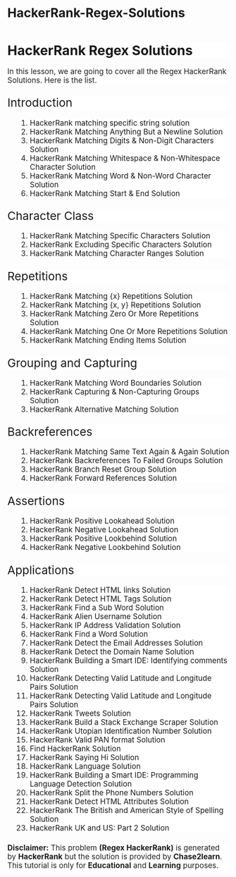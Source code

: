 # HackerRank-Regex-Solutions
<p>&nbsp;</p><h2 class="wp-block-heading" id="hackerrank-algorithms-solutions" style="background-color: white; border: 0px; box-sizing: inherit; color: var(--contrast-2); font-family: -apple-system, system-ui, &quot;system-ui&quot;, &quot;Segoe UI&quot;, Helvetica, Arial, sans-serif, &quot;Apple Color Emoji&quot;, &quot;Segoe UI Emoji&quot;, &quot;Segoe UI Symbol&quot;; font-size: 30px; line-height: 1.2em; margin: 0px 0px 20px; padding: 0px;">HackerRank Regex Solutions</h2><p style="background-color: white; border: 0px; box-sizing: inherit; color: #212121; font-family: -apple-system, system-ui, &quot;system-ui&quot;, &quot;Segoe UI&quot;, Helvetica, Arial, sans-serif, &quot;Apple Color Emoji&quot;, &quot;Segoe UI Emoji&quot;, &quot;Segoe UI Symbol&quot;; font-size: 17px; margin: 0px 0px 1.5em; padding: 0px;">In this lesson, we are going to cover all the&nbsp;Regex<span style="box-sizing: inherit; font-weight: 700;">&nbsp;</span>HackerRank Solutions. Here is the list.</p><h3 class="wp-block-heading" style="background-color: white; border: 0px; box-sizing: inherit; color: var(--contrast-2); font-family: -apple-system, system-ui, &quot;system-ui&quot;, &quot;Segoe UI&quot;, Helvetica, Arial, sans-serif, &quot;Apple Color Emoji&quot;, &quot;Segoe UI Emoji&quot;, &quot;Segoe UI Symbol&quot;; font-size: 26px; font-weight: 400; line-height: 1.2em; margin: 0px 0px 20px; padding: 0px;">Introduction</h3><ol style="background-color: white; border: 0px; box-sizing: border-box; color: #212121; font-family: -apple-system, system-ui, &quot;system-ui&quot;, &quot;Segoe UI&quot;, Helvetica, Arial, sans-serif, &quot;Apple Color Emoji&quot;, &quot;Segoe UI Emoji&quot;, &quot;Segoe UI Symbol&quot;; font-size: 17px; list-style-image: initial; list-style-position: initial; margin: 0px 0px 1.5em 3em; padding: 0px;"><li style="border: 0px; box-sizing: inherit; margin: 0px; padding: 0px;"><a href="https://chase2learn.com/matching-specific-string-solution/" style="box-sizing: inherit; text-decoration-line: none; transition: color 0.1s ease-in-out 0s, background-color 0.1s ease-in-out 0s;">HackerRank matching specific string solution</a></li><li style="border: 0px; box-sizing: inherit; margin: 0px; padding: 0px;"><a href="https://chase2learn.com/hackerrank-matching-anything-but-a-newline-solution/" style="box-sizing: inherit; text-decoration-line: none; transition: color 0.1s ease-in-out 0s, background-color 0.1s ease-in-out 0s;">HackerRank Matching Anything But a Newline Solution</a></li><div data-inserter-version="2" id="ezoic-pub-ad-placeholder-124" style="box-sizing: inherit;"></div><li style="border: 0px; box-sizing: inherit; margin: 0px; padding: 0px;"><a href="https://chase2learn.com/hackerrank-matching-digits-non-digit-characters-solution/" style="box-sizing: inherit; text-decoration-line: none; transition: color 0.1s ease-in-out 0s, background-color 0.1s ease-in-out 0s;">HackerRank Matching Digits &amp; Non-Digit Characters Solution</a></li><li style="border: 0px; box-sizing: inherit; margin: 0px; padding: 0px;"><a href="https://chase2learn.com/hackerrank-matching-whitespace-non-whitespace-character-solution/" style="box-sizing: inherit; text-decoration-line: none; transition: color 0.1s ease-in-out 0s, background-color 0.1s ease-in-out 0s;">HackerRank Matching Whitespace &amp; Non-Whitespace Character Solution</a></li><li style="border: 0px; box-sizing: inherit; margin: 0px; padding: 0px;"><a href="https://chase2learn.com/hackerrank-matching-word-non-word-character-solution/" style="box-sizing: inherit; text-decoration-line: none; transition: color 0.1s ease-in-out 0s, background-color 0.1s ease-in-out 0s;">HackerRank Matching Word &amp; Non-Word Character Solution</a></li><li style="border: 0px; box-sizing: inherit; margin: 0px; padding: 0px;"><a href="https://chase2learn.com/hackerrank-matching-start-end-solution/" style="box-sizing: inherit; text-decoration-line: none; transition: color 0.1s ease-in-out 0s, background-color 0.1s ease-in-out 0s;">HackerRank Matching Start &amp; End Solution</a></li></ol><h3 class="wp-block-heading" style="background-color: white; border: 0px; box-sizing: inherit; color: var(--contrast-2); font-family: -apple-system, system-ui, &quot;system-ui&quot;, &quot;Segoe UI&quot;, Helvetica, Arial, sans-serif, &quot;Apple Color Emoji&quot;, &quot;Segoe UI Emoji&quot;, &quot;Segoe UI Symbol&quot;; font-size: 26px; font-weight: 400; line-height: 1.2em; margin: 0px 0px 20px; padding: 0px;">Character Class</h3><ol style="background-color: white; border: 0px; box-sizing: border-box; color: #212121; font-family: -apple-system, system-ui, &quot;system-ui&quot;, &quot;Segoe UI&quot;, Helvetica, Arial, sans-serif, &quot;Apple Color Emoji&quot;, &quot;Segoe UI Emoji&quot;, &quot;Segoe UI Symbol&quot;; font-size: 17px; list-style-image: initial; list-style-position: initial; margin: 0px 0px 1.5em 3em; padding: 0px;"><li style="border: 0px; box-sizing: inherit; margin: 0px; padding: 0px;"><a href="https://chase2learn.com/hackerrank-matching-specific-characters-solution/" style="box-sizing: inherit; text-decoration-line: none; transition: color 0.1s ease-in-out 0s, background-color 0.1s ease-in-out 0s;">HackerRank Matching Specific Characters Solution</a></li><li style="border: 0px; box-sizing: inherit; margin: 0px; padding: 0px;"><a href="https://chase2learn.com/hackerrank-excluding-specific-characters-solution/" style="box-sizing: inherit; text-decoration-line: none; transition: color 0.1s ease-in-out 0s, background-color 0.1s ease-in-out 0s;">HackerRank Excluding Specific Characters Solution</a></li><li style="border: 0px; box-sizing: inherit; margin: 0px; padding: 0px;"><a href="https://chase2learn.com/hackerrank-matching-character-ranges-solution/" style="box-sizing: inherit; text-decoration-line: none; transition: color 0.1s ease-in-out 0s, background-color 0.1s ease-in-out 0s;">HackerRank Matching Character Ranges Solution</a></li></ol><h3 class="wp-block-heading" style="background-color: white; border: 0px; box-sizing: inherit; color: var(--contrast-2); font-family: -apple-system, system-ui, &quot;system-ui&quot;, &quot;Segoe UI&quot;, Helvetica, Arial, sans-serif, &quot;Apple Color Emoji&quot;, &quot;Segoe UI Emoji&quot;, &quot;Segoe UI Symbol&quot;; font-size: 26px; font-weight: 400; line-height: 1.2em; margin: 0px 0px 20px; padding: 0px;">Repetitions</h3><ol style="background-color: white; border: 0px; box-sizing: border-box; color: #212121; font-family: -apple-system, system-ui, &quot;system-ui&quot;, &quot;Segoe UI&quot;, Helvetica, Arial, sans-serif, &quot;Apple Color Emoji&quot;, &quot;Segoe UI Emoji&quot;, &quot;Segoe UI Symbol&quot;; font-size: 17px; list-style-image: initial; list-style-position: initial; margin: 0px 0px 1.5em 3em; padding: 0px;"><li style="border: 0px; box-sizing: inherit; margin: 0px; padding: 0px;"><a href="https://chase2learn.com/hackerrank-matching-x-repetitions-solution/" style="box-sizing: inherit; text-decoration-line: none; transition: color 0.1s ease-in-out 0s, background-color 0.1s ease-in-out 0s;">HackerRank Matching {x} Repetitions Solution</a></li><li style="border: 0px; box-sizing: inherit; margin: 0px; padding: 0px;"><a href="https://chase2learn.com/hackerrank-matching-x-y-repetitions-solution/" style="box-sizing: inherit; text-decoration-line: none; transition: color 0.1s ease-in-out 0s, background-color 0.1s ease-in-out 0s;">HackerRank Matching {x, y} Repetitions Solution</a></li><li style="border: 0px; box-sizing: inherit; margin: 0px; padding: 0px;"><a href="https://chase2learn.com/hackerrank-matching-zero-or-more-repetitions-solution/" style="box-sizing: inherit; text-decoration-line: none; transition: color 0.1s ease-in-out 0s, background-color 0.1s ease-in-out 0s;">HackerRank Matching Zero Or More Repetitions Solution</a></li><li style="border: 0px; box-sizing: inherit; margin: 0px; padding: 0px;"><a href="https://chase2learn.com/hackerrank-matching-one-or-more-repetitions-solution/" style="box-sizing: inherit; text-decoration-line: none; transition: color 0.1s ease-in-out 0s, background-color 0.1s ease-in-out 0s;">HackerRank Matching One Or More Repetitions Solution</a></li><li style="border: 0px; box-sizing: inherit; margin: 0px; padding: 0px;"><a href="https://chase2learn.com/hackerrank-matching-ending-items-solution/" style="box-sizing: inherit; text-decoration-line: none; transition: color 0.1s ease-in-out 0s, background-color 0.1s ease-in-out 0s;">HackerRank Matching Ending Items Solution</a></li><div data-inserter-version="2" id="ezoic-pub-ad-placeholder-128" style="box-sizing: inherit;"></div></ol><h3 class="wp-block-heading" style="background-color: white; border: 0px; box-sizing: inherit; color: var(--contrast-2); font-family: -apple-system, system-ui, &quot;system-ui&quot;, &quot;Segoe UI&quot;, Helvetica, Arial, sans-serif, &quot;Apple Color Emoji&quot;, &quot;Segoe UI Emoji&quot;, &quot;Segoe UI Symbol&quot;; font-size: 26px; font-weight: 400; line-height: 1.2em; margin: 0px 0px 20px; padding: 0px;">Grouping and Capturing</h3><ol style="background-color: white; border: 0px; box-sizing: border-box; color: #212121; font-family: -apple-system, system-ui, &quot;system-ui&quot;, &quot;Segoe UI&quot;, Helvetica, Arial, sans-serif, &quot;Apple Color Emoji&quot;, &quot;Segoe UI Emoji&quot;, &quot;Segoe UI Symbol&quot;; font-size: 17px; list-style-image: initial; list-style-position: initial; margin: 0px 0px 1.5em 3em; padding: 0px;"><li style="border: 0px; box-sizing: inherit; margin: 0px; padding: 0px;"><a href="https://chase2learn.com/hackerrank-matching-word-boundaries-solution/" style="box-sizing: inherit; text-decoration-line: none; transition: color 0.1s ease-in-out 0s, background-color 0.1s ease-in-out 0s;">HackerRank Matching Word Boundaries Solution</a></li><li style="border: 0px; box-sizing: inherit; margin: 0px; padding: 0px;"><a href="https://chase2learn.com/hackerrank-capturing-non-capturing-groups-solution/" style="box-sizing: inherit; text-decoration-line: none; transition: color 0.1s ease-in-out 0s, background-color 0.1s ease-in-out 0s;">HackerRank Capturing &amp; Non-Capturing Groups Solution</a></li><li style="border: 0px; box-sizing: inherit; margin: 0px; padding: 0px;"><a href="https://chase2learn.com/hackerrank-alternative-matching-solution/" style="box-sizing: inherit; text-decoration-line: none; transition: color 0.1s ease-in-out 0s, background-color 0.1s ease-in-out 0s;">HackerRank Alternative Matching Solution</a></li></ol><h3 class="wp-block-heading" style="background-color: white; border: 0px; box-sizing: inherit; color: var(--contrast-2); font-family: -apple-system, system-ui, &quot;system-ui&quot;, &quot;Segoe UI&quot;, Helvetica, Arial, sans-serif, &quot;Apple Color Emoji&quot;, &quot;Segoe UI Emoji&quot;, &quot;Segoe UI Symbol&quot;; font-size: 26px; font-weight: 400; line-height: 1.2em; margin: 0px 0px 20px; padding: 0px;">Backreferences</h3><ol style="background-color: white; border: 0px; box-sizing: border-box; color: #212121; font-family: -apple-system, system-ui, &quot;system-ui&quot;, &quot;Segoe UI&quot;, Helvetica, Arial, sans-serif, &quot;Apple Color Emoji&quot;, &quot;Segoe UI Emoji&quot;, &quot;Segoe UI Symbol&quot;; font-size: 17px; list-style-image: initial; list-style-position: initial; margin: 0px 0px 1.5em 3em; padding: 0px;"><li style="border: 0px; box-sizing: inherit; margin: 0px; padding: 0px;"><a href="https://chase2learn.com/hackerrank-matching-same-text-again-again-solution/" style="box-sizing: inherit; text-decoration-line: none; transition: color 0.1s ease-in-out 0s, background-color 0.1s ease-in-out 0s;">HackerRank Matching Same Text Again &amp; Again Solution</a></li><li style="border: 0px; box-sizing: inherit; margin: 0px; padding: 0px;"><a href="https://chase2learn.com/hackerrank-backreferences-to-failed-groups-solution/" style="box-sizing: inherit; text-decoration-line: none; transition: color 0.1s ease-in-out 0s, background-color 0.1s ease-in-out 0s;">HackerRank Backreferences To Failed Groups Solution</a></li><li style="border: 0px; box-sizing: inherit; margin: 0px; padding: 0px;"><a href="https://chase2learn.com/hackerrank-branch-reset-group-solution/" style="box-sizing: inherit; text-decoration-line: none; transition: color 0.1s ease-in-out 0s, background-color 0.1s ease-in-out 0s;">HackerRank Branch Reset Group Solution</a></li><li style="border: 0px; box-sizing: inherit; margin: 0px; padding: 0px;"><a href="https://chase2learn.com/hackerrank-forward-references-solution/" style="box-sizing: inherit; text-decoration-line: none; transition: color 0.1s ease-in-out 0s, background-color 0.1s ease-in-out 0s;">HackerRank Forward References Solution</a></li></ol><h3 class="wp-block-heading" style="background-color: white; border: 0px; box-sizing: inherit; color: var(--contrast-2); font-family: -apple-system, system-ui, &quot;system-ui&quot;, &quot;Segoe UI&quot;, Helvetica, Arial, sans-serif, &quot;Apple Color Emoji&quot;, &quot;Segoe UI Emoji&quot;, &quot;Segoe UI Symbol&quot;; font-size: 26px; font-weight: 400; line-height: 1.2em; margin: 0px 0px 20px; padding: 0px;">Assertions</h3><ol style="background-color: white; border: 0px; box-sizing: border-box; color: #212121; font-family: -apple-system, system-ui, &quot;system-ui&quot;, &quot;Segoe UI&quot;, Helvetica, Arial, sans-serif, &quot;Apple Color Emoji&quot;, &quot;Segoe UI Emoji&quot;, &quot;Segoe UI Symbol&quot;; font-size: 17px; list-style-image: initial; list-style-position: initial; margin: 0px 0px 1.5em 3em; padding: 0px;"><li style="border: 0px; box-sizing: inherit; margin: 0px; padding: 0px;"><a href="https://chase2learn.com/hackerrank-positive-lookahead-solution/" style="box-sizing: inherit; text-decoration-line: none; transition: color 0.1s ease-in-out 0s, background-color 0.1s ease-in-out 0s;">HackerRank Positive Lookahead Solution</a></li><li style="border: 0px; box-sizing: inherit; margin: 0px; padding: 0px;"><a href="https://chase2learn.com/hackerrank-negative-lookahead-solution/" style="box-sizing: inherit; text-decoration-line: none; transition: color 0.1s ease-in-out 0s, background-color 0.1s ease-in-out 0s;">HackerRank Negative Lookahead Solution</a></li><div data-inserter-version="2" id="ezoic-pub-ad-placeholder-131" style="box-sizing: inherit;"></div><li style="border: 0px; box-sizing: inherit; margin: 0px; padding: 0px;"><a href="https://chase2learn.com/hackerrank-positive-lookbehind-solution/" style="box-sizing: inherit; text-decoration-line: none; transition: color 0.1s ease-in-out 0s, background-color 0.1s ease-in-out 0s;">HackerRank Positive Lookbehind Solution</a></li><li style="border: 0px; box-sizing: inherit; margin: 0px; padding: 0px;"><a href="https://chase2learn.com/hackerrank-negative-lookbehind-solution/" style="box-sizing: inherit; text-decoration-line: none; transition: color 0.1s ease-in-out 0s, background-color 0.1s ease-in-out 0s;">HackerRank Negative Lookbehind Solution</a></li></ol><h3 class="wp-block-heading" style="background-color: white; border: 0px; box-sizing: inherit; color: var(--contrast-2); font-family: -apple-system, system-ui, &quot;system-ui&quot;, &quot;Segoe UI&quot;, Helvetica, Arial, sans-serif, &quot;Apple Color Emoji&quot;, &quot;Segoe UI Emoji&quot;, &quot;Segoe UI Symbol&quot;; font-size: 26px; font-weight: 400; line-height: 1.2em; margin: 0px 0px 20px; padding: 0px;">Applications</h3><ol style="background-color: white; border: 0px; box-sizing: border-box; color: #212121; font-family: -apple-system, system-ui, &quot;system-ui&quot;, &quot;Segoe UI&quot;, Helvetica, Arial, sans-serif, &quot;Apple Color Emoji&quot;, &quot;Segoe UI Emoji&quot;, &quot;Segoe UI Symbol&quot;; font-size: 17px; list-style-image: initial; list-style-position: initial; margin: 0px 0px 1.5em 3em; padding: 0px;"><li style="border: 0px; box-sizing: inherit; margin: 0px; padding: 0px;"><a href="https://chase2learn.com/hackerrank-detect-html-links-solution/" style="box-sizing: inherit; text-decoration-line: none; transition: color 0.1s ease-in-out 0s, background-color 0.1s ease-in-out 0s;">HackerRank Detect HTML links Solution</a></li><li style="border: 0px; box-sizing: inherit; margin: 0px; padding: 0px;"><a href="https://chase2learn.com/hackerrank-detect-html-tags-solution/" style="box-sizing: inherit; text-decoration-line: none; transition: color 0.1s ease-in-out 0s, background-color 0.1s ease-in-out 0s;">HackerRank Detect HTML Tags Solution</a></li><li style="border: 0px; box-sizing: inherit; margin: 0px; padding: 0px;"><a href="https://chase2learn.com/hackerrank-find-a-sub-word-solution/" style="box-sizing: inherit; text-decoration-line: none; transition: color 0.1s ease-in-out 0s, background-color 0.1s ease-in-out 0s;">HackerRank Find a Sub Word Solution</a></li><li style="border: 0px; box-sizing: inherit; margin: 0px; padding: 0px;"><a href="https://chase2learn.com/hackerrank-alien-username-solution/" style="box-sizing: inherit; text-decoration-line: none; transition: color 0.1s ease-in-out 0s, background-color 0.1s ease-in-out 0s;">HackerRank Alien Username Solution</a></li><li style="border: 0px; box-sizing: inherit; margin: 0px; padding: 0px;"><a href="https://chase2learn.com/hackerrank-ip-address-validation-solution/" style="box-sizing: inherit; text-decoration-line: none; transition: color 0.1s ease-in-out 0s, background-color 0.1s ease-in-out 0s;">HackerRank IP Address Validation Solution</a></li><li style="border: 0px; box-sizing: inherit; margin: 0px; padding: 0px;"><a href="https://chase2learn.com/hackerrank-find-a-word-solution/" style="box-sizing: inherit; text-decoration-line: none; transition: color 0.1s ease-in-out 0s, background-color 0.1s ease-in-out 0s;">HackerRank Find a Word Solution</a></li><li style="border: 0px; box-sizing: inherit; margin: 0px; padding: 0px;"><a href="https://chase2learn.com/hackerrank-detect-the-email-addresses-solution/" style="box-sizing: inherit; text-decoration-line: none; transition: color 0.1s ease-in-out 0s, background-color 0.1s ease-in-out 0s;">HackerRank Detect the Email Addresses Solution</a></li><div data-inserter-version="2" id="ezoic-pub-ad-placeholder-134" style="box-sizing: inherit;"></div><li style="border: 0px; box-sizing: inherit; margin: 0px; padding: 0px;"><a href="https://chase2learn.com/hackerrank-detect-the-domain-name-solution/" style="box-sizing: inherit; text-decoration-line: none; transition: color 0.1s ease-in-out 0s, background-color 0.1s ease-in-out 0s;">HackerRank Detect the Domain Name Solution</a></li><li style="border: 0px; box-sizing: inherit; margin: 0px; padding: 0px;"><a href="https://chase2learn.com/hackerrank-building-a-smart-ide-identifying-comments-solution/" style="box-sizing: inherit; text-decoration-line: none; transition: color 0.1s ease-in-out 0s, background-color 0.1s ease-in-out 0s;">HackerRank Building a Smart IDE: Identifying comments Solution</a></li><li style="border: 0px; box-sizing: inherit; margin: 0px; padding: 0px;"><a href="https://chase2learn.com/hackerrank-detecting-valid-latitude-and-longitude-pairs-solution/" style="box-sizing: inherit; text-decoration-line: none; transition: color 0.1s ease-in-out 0s, background-color 0.1s ease-in-out 0s;">HackerRank Detecting Valid Latitude and Longitude Pairs Solution</a></li><li style="border: 0px; box-sizing: inherit; margin: 0px; padding: 0px;"><a href="https://chase2learn.com/hackerrank-detecting-valid-latitude-and-longitude-pairs-solution/" style="box-sizing: inherit; text-decoration-line: none; transition: color 0.1s ease-in-out 0s, background-color 0.1s ease-in-out 0s;">HackerRank Detecting Valid Latitude and Longitude Pairs Solution</a></li><li style="border: 0px; box-sizing: inherit; margin: 0px; padding: 0px;"><a href="https://chase2learn.com/hackerrank-tweets-solution/" style="box-sizing: inherit; text-decoration-line: none; transition: color 0.1s ease-in-out 0s, background-color 0.1s ease-in-out 0s;">HackerRank Tweets Solution</a></li><li style="border: 0px; box-sizing: inherit; margin: 0px; padding: 0px;"><a href="https://chase2learn.com/hackerrank-build-a-stack-exchange-scraper-solution/" style="box-sizing: inherit; text-decoration-line: none; transition: color 0.1s ease-in-out 0s, background-color 0.1s ease-in-out 0s;">HackerRank Build a Stack Exchange Scraper Solution</a></li><li style="border: 0px; box-sizing: inherit; margin: 0px; padding: 0px;"><a href="https://chase2learn.com/hackerrank-utopian-identification-number-solution/" style="box-sizing: inherit; text-decoration-line: none; transition: color 0.1s ease-in-out 0s, background-color 0.1s ease-in-out 0s;">HackerRank Utopian Identification Number Solution</a></li><li style="border: 0px; box-sizing: inherit; margin: 0px; padding: 0px;"><a href="https://chase2learn.com/hackerrank-valid-pan-format-solution/" style="box-sizing: inherit; text-decoration-line: none; transition: color 0.1s ease-in-out 0s, background-color 0.1s ease-in-out 0s;">HackerRank Valid PAN format Solution</a></li><li style="border: 0px; box-sizing: inherit; margin: 0px; padding: 0px;"><a href="https://chase2learn.com/find-hackerrank-solution/" style="box-sizing: inherit; text-decoration-line: none; transition: color 0.1s ease-in-out 0s, background-color 0.1s ease-in-out 0s;">Find HackerRank Solution</a></li><div data-inserter-version="2" id="ezoic-pub-ad-placeholder-137" style="box-sizing: inherit;"></div><li style="border: 0px; box-sizing: inherit; margin: 0px; padding: 0px;"><a href="https://chase2learn.com/hackerrank-saying-hi-solution/" style="box-sizing: inherit; text-decoration-line: none; transition: color 0.1s ease-in-out 0s, background-color 0.1s ease-in-out 0s;">HackerRank Saying Hi Solution</a></li><li style="border: 0px; box-sizing: inherit; margin: 0px; padding: 0px;"><a href="https://chase2learn.com/hackerrank-language-solution/" style="box-sizing: inherit; text-decoration-line: none; transition: color 0.1s ease-in-out 0s, background-color 0.1s ease-in-out 0s;">HackerRank Language Solution</a></li><li style="border: 0px; box-sizing: inherit; margin: 0px; padding: 0px;"><a href="https://chase2learn.com/hackerrank-building-a-smart-ide-programming-language-detection-solution/" style="box-sizing: inherit; text-decoration-line: none; transition: color 0.1s ease-in-out 0s, background-color 0.1s ease-in-out 0s;">HackerRank Building a Smart IDE: Programming Language Detection Solution</a></li><li style="border: 0px; box-sizing: inherit; margin: 0px; padding: 0px;"><a href="https://chase2learn.com/hackerrank-split-the-phone-numbers-solution/" style="box-sizing: inherit; text-decoration-line: none; transition: color 0.1s ease-in-out 0s, background-color 0.1s ease-in-out 0s;">HackerRank Split the Phone Numbers Solution</a></li><li style="border: 0px; box-sizing: inherit; margin: 0px; padding: 0px;"><a href="https://chase2learn.com/hackerrank-detect-html-attributes-solution/" style="box-sizing: inherit; text-decoration-line: none; transition: color 0.1s ease-in-out 0s, background-color 0.1s ease-in-out 0s;">HackerRank Detect HTML Attributes Solution</a></li><li style="border: 0px; box-sizing: inherit; margin: 0px; padding: 0px;"><a href="https://chase2learn.com/hackerrank-the-british-and-american-style-of-spelling-solution/" style="box-sizing: inherit; text-decoration-line: none; transition: color 0.1s ease-in-out 0s, background-color 0.1s ease-in-out 0s;">HackerRank The British and American Style of Spelling Solution</a></li><li style="border: 0px; box-sizing: inherit; margin: 0px; padding: 0px;"><a href="https://chase2learn.com/hackerrank-uk-and-us-part-2-solution/" style="box-sizing: inherit; text-decoration-line: none; transition: color 0.1s ease-in-out 0s, background-color 0.1s ease-in-out 0s;">HackerRank UK and US: Part 2 Solution</a></li></ol><p style="background-color: white; border: 0px; box-sizing: inherit; color: #212121; font-family: -apple-system, system-ui, &quot;system-ui&quot;, &quot;Segoe UI&quot;, Helvetica, Arial, sans-serif, &quot;Apple Color Emoji&quot;, &quot;Segoe UI Emoji&quot;, &quot;Segoe UI Symbol&quot;; font-size: 17px; margin: 0px; padding: 0px;"><span style="box-sizing: inherit; font-weight: 700;">Disclaimer:</span>&nbsp;This problem&nbsp;<span style="box-sizing: inherit; font-weight: 700;">(<a href="https://www.hackerrank.com/domains/regex" rel="noopener" style="box-sizing: inherit; text-decoration-line: none; transition: color 0.1s ease-in-out 0s, background-color 0.1s ease-in-out 0s;" target="_blank">Regex&nbsp;<span style="box-sizing: inherit;">HackerRank</span></a>)</span>&nbsp;is generated by&nbsp;<span style="box-sizing: inherit; font-weight: 700;"><a href="https://www.hackerrank.com/" rel="noreferrer noopener" style="box-sizing: inherit; text-decoration-line: none; transition: color 0.1s ease-in-out 0s, background-color 0.1s ease-in-out 0s;" target="_blank">HackerRank</a></span>&nbsp;but the solution is provided by&nbsp;<span style="box-sizing: inherit; font-weight: 700;"><a href="https://chase2learn.com/" rel="noreferrer noopener" style="box-sizing: inherit; text-decoration-line: none; transition: color 0.1s ease-in-out 0s, background-color 0.1s ease-in-out 0s;" target="_blank">Chase2learn</a></span>. This tutorial is only for&nbsp;<span style="box-sizing: inherit; font-weight: 700;">Educational</span>&nbsp;and&nbsp;<span style="box-sizing: inherit; font-weight: 700;">Learning</span>&nbsp;purposes.</p>

